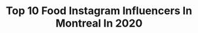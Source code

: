 ---
title: Top 10 Food Instagram Influencers In Montreal In 2020
description: >-
  Find top food Instagram influencers in Montreal in 2020. Most popular hashtags: #icecream #quarantine #pancakes #cake.
platform: Instagram
profiles:
  - username: "harleyplays"
    fullname: >-
      Harley Morenstein
    location: "Canada"
    followers: 509771
    engagement: 164
    commentsToLikes: 0.028391
    id: ck5zok6dkqqd50i14erujlbde
    verified: true
    hashtags: "#crashteamracing, #crashontheshelf, #crash, #riseofskywalkerto"
  - username: "tastemontreal"
    fullname: >-
      TasteMontreal
    location: "Canada"
    followers: 158137
    engagement: 136
    commentsToLikes: 0.087185
    id: ck14i8g66e5ul0i19x21yljmj
    verified: true
    hashtags: "#tastemontreal"
  - username: "fulltimefoooodie"
    fullname: >-
      Nath | Montreal Food Blogger
    location: "Canada"
    followers: 12400
    engagement: 804
    commentsToLikes: 0.255649
    id: ck0u68j5b18vz0i19tdk9l14t
    verified: false
    hashtags: "#foodporn, #altaglio, #514eats, #pasta"
  - username: "jeanniesfood"
    fullname: >-
      Jeannie | Montreal Food Blog 📸
    location: "Canada"
    followers: 2263
    engagement: 878
    commentsToLikes: 0.084264
    id: ck55mdo9n3q0x0i11bxskwulj
    verified: false
    hashtags: "#supportlocal"
  - username: "feedmemontreal"
    fullname: >-
      #FeedMeMontreal
    location: "Canada"
    followers: 16872
    engagement: 93
    commentsToLikes: 0.066483
    id: ck8syr656loyy0j78ocpca8u5
    verified: false
    hashtags: "#greek, #mangezlocal, #hummus, #syrian"
  - username: "christopher_the_pig"
    fullname: >-
      Christopher the Pig
    location: "Canada"
    followers: 80000
    engagement: 354
    commentsToLikes: 0.017621
    id: ck135rz2d2xiy0i19q8sd5mum
    verified: true
    hashtags: "#newyearseve, #roarrr, #montr, #kombuchalove"
  - username: "yingzge"
    fullname: >-
      yιng ge ❥
    location: "Canada"
    followers: 2965
    engagement: 1485
    commentsToLikes: 0.050106
    id: ck8szdifknzzw0j78rz5dla3a
    verified: false
    hashtags: ""
  - username: "valleeduhamel"
    fullname: >-
      Vallée Duhamel
    location: "Canada"
    followers: 27151
    engagement: 296
    commentsToLikes: 0.022766
    id: ckap4r9fd8it50i786500p4fg
    verified: false
    hashtags: "#chocolate, #magic, #valleeduhamel, #americanidol"
  - username: "mtlfoodbuzz"
    fullname: >-
      MTL Food Buzz | Food Blogger
    location: "Canada"
    followers: 10297
    engagement: 901
    commentsToLikes: 0.445346
    id: ckaotuhkxxksk0i78v064feku
    verified: false
    hashtags: "#smashcake, #toast, #sangria, #bananabread"
  - username: "trangreeny"
    fullname: >-
      Trang | MTL Lifestyle
    location: "Canada"
    followers: 10074
    engagement: 564
    commentsToLikes: 0.059581
    id: ckaorli1qnrcl0i782zrqeflr
    verified: false
    hashtags: "#softserve, #flatlaystyle, #bouquet, #foodforlife"
---